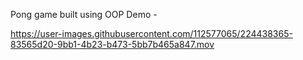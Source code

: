 Pong game built using OOP 
Demo - 


https://user-images.githubusercontent.com/112577065/224438365-83565d20-9bb1-4b23-b473-5bb7b465a847.mov

